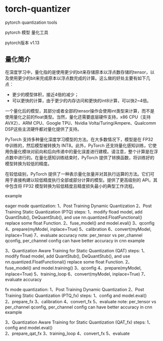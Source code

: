<!--
 * @Author: kavinbj
 * @Date: 2022-11-24 13:25:32
 * @LastEditTime: 2023-02-11 12:44:17
 * @FilePath: README.md
 * @Description: 
 * 
 * Copyright (c) 2022 by kavinbj, All Rights Reserved. 
-->
# torch-quantizer
pytorch quantization tools


pytorch 模型 量化工具


pytorch版本 v1.13

## 量化简介

在深度学习中，量化指的是使用更少的bit来存储原本以浮点数存储的tensor，以及使用更少的bit来完成原本以浮点数完成的计算。这么做的好处主要有如下几点：

- 更少的模型体积，接近4倍的减少；
- 可以更快的计算，由于更少的内存访问和更快的int8计算，可以快2~4倍。

一个量化后的模型，其部分或者全部的tensor操作会使用int类型来计算，而不是使用量化之前的float类型。当然，量化还需要底层硬件支持，x86 CPU（支持AVX2）、ARM CPU、Google TPU、Nvidia Volta/Turing/Ampere、Qualcomm DSP这些主流硬件都对量化提供了支持。

PyTorch 支持多种量化深度学习模型的方法。在大多数情况下，模型是在 FP32 中训练的，然后模型被转换为 INT8。此外，PyTorch 还支持量化感知训练，它使用伪量化模块对前向和后向传递中的量化误差进行建模。请注意，整个计算是在浮点数中进行的。在量化感知训练结束时，PyTorch 提供了转换函数，将训练好的模型转换为较低的精度。

在较低级别，PyTorch 提供了一种表示量化张量并对其执行运算的方法。它们可用于直接构建以较低精度执行全部或部分计算的模型。提供了更高级别的 API，其中包含将 FP32 模型转换为较低精度且精度损失最小的典型工作流程。


example

eager mode quantization:
1、Post Training Dynamic Quantization 
2、Post Training Static Quantization (PTQ)
   steps:
   1、modify fload model, add QuantStub(), DeQuantStub(), and use nn.quantized.FloatFunctional() replace some float Function.
   2、fuse_model() and model.eval()
   3、qconfig
   4、prepare(myModel, inplace=True)
   5、calibration
   6、convert(myModel, inplace=True)
   7、evaluate accuracy
   note: per_tensor vs per_channel qconfig,   per_channel config can have better accuracy in cnn example

3、Quantization Aware Training for Static Quantization  (QAT)
   steps:
   1、modify fload model, add QuantStub(), DeQuantStub(), and use nn.quantized.FloatFunctional() replace some float Function.
   2、fuse_model() and model.training()
   3、qconfig
   4、prepare(myModel, inplace=True)
   5、training_loop
   6、convert(myModel, inplace=True)
   7、evaluate accuracy

fx mode quantization:
1、Post Training Dynamic Quantization
2、Post Training Static Quantization (PTQ_fx)
   steps:
   1、config and model.eval()  
   2、prepare_fx
   3、calibration
   4、convert_fx
   5、evaluate
   note: per_tensor vs per_channel qconfig,   per_channel config can have better accuracy in cnn example
   
3、Quantization Aware Training for Static Quantization (QAT_fx)
    steps:
   1、config and model.eval()  
   2、prepare_qat_fx
   3、training_loop
   4、convert_fx
   5、evaluate
